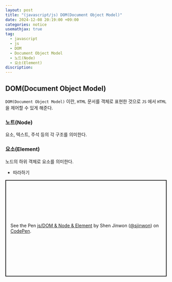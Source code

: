 ```yaml
---
layout: post
title: "(javascript/js) DOM(Document Object Model)"
date: 2024-12-08 20:19:00 +09:00
categories: notice
usemathjax: true
tag:
  - javascript
  - js
  - DOM
  - Document Object Model
  - 노드(Node)
  - 요소(Element)
discription:
---
```


## DOM(Document Object Model)

`DOM(Document Object Model)` 이란, `HTML` 문서를 객체로 표현한 것으로 `JS` 에서 `HTML` 을 제어할 수 있게 해준다.

### 노트(Node)

요소, 텍스트, 주석 등의 각 구조를 의미한다.

### 요소(Element)

노드의 하위 객체로 요소를 의미한다.

- 따라하기

<p class="codepen" data-height="300" data-default-tab="js,result" data-slug-hash="MYgyXPd" data-pen-title="js/DOM &amp;amp; Node &amp;amp; Element" data-user="sjinwon" style="height: 300px; box-sizing: border-box; display: flex; align-items: center; justify-content: center; border: 2px solid; margin: 1em 0; padding: 1em;">
  <span>See the Pen <a href="https://codepen.io/sjinwon/pen/MYgyXPd">
  js/DOM &amp; Node &amp; Element</a> by Shen Jinwon (<a href="https://codepen.io/sjinwon">@sjinwon</a>)
  on <a href="https://codepen.io">CodePen</a>.</span>
</p>
<script async src="https://cpwebassets.codepen.io/assets/embed/ei.js"></script>

<br>
